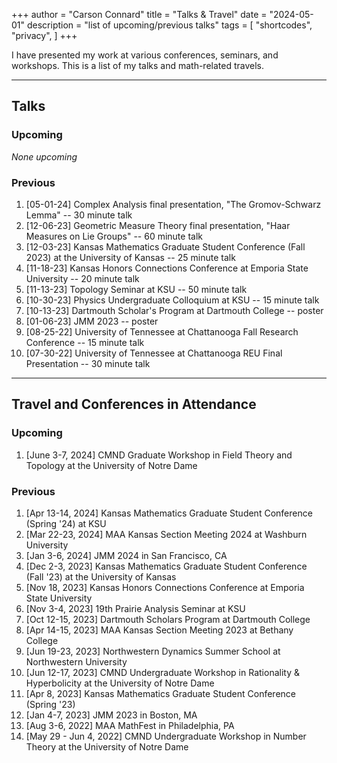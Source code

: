 +++
author = "Carson Connard"
title = "Talks & Travel"
date = "2024-05-01"
description = "list of upcoming/previous talks"
tags = [
    "shortcodes",
    "privacy",
]
+++

I have presented my work at various conferences, seminars, and workshops. This is a list of my talks and math-related travels.
<!--more-->
---
## Talks

### Upcoming
 
*None upcoming*

### Previous

1. [05-01-24] Complex Analysis final presentation, "The Gromov-Schwarz Lemma" -- 30 minute talk
2. [12-06-23] Geometric Measure Theory final presentation, "Haar Measures on Lie Groups" -- 60 minute talk
3. [12-03-23] Kansas Mathematics Graduate Student Conference (Fall 2023) at the University of Kansas -- 25 minute talk
4. [11-18-23] Kansas Honors Connections Conference at Emporia State University -- 20 minute talk
5. [11-13-23] Topology Seminar at KSU -- 50 minute talk
6. [10-30-23] Physics Undergraduate Colloquium at KSU -- 15 minute talk
7. [10-13-23] Dartmouth Scholar's Program at Dartmouth College -- poster
8. [01-06-23] JMM 2023 -- poster
9. [08-25-22] University of Tennessee at Chattanooga Fall Research Conference -- 15 minute talk
10. [07-30-22] University of Tennessee at Chattanooga REU Final Presentation -- 30 minute talk

---

## Travel and Conferences in Attendance

### Upcoming

1. [June 3-7, 2024] CMND Graduate Workshop in Field Theory and Topology at the University of Notre Dame

### Previous

1. [Apr 13-14, 2024] Kansas Mathematics Graduate Student Conference (Spring '24) at KSU
2. [Mar 22-23, 2024] MAA Kansas Section Meeting 2024 at Washburn University
3. [Jan 3-6, 2024] JMM 2024 in San Francisco, CA
4. [Dec 2-3, 2023] Kansas Mathematics Graduate Student Conference (Fall '23) at the University of Kansas
5. [Nov 18, 2023] Kansas Honors Connections Conference at Emporia State University
6. [Nov 3-4, 2023] 19th Prairie Analysis Seminar at KSU
7. [Oct 12-15, 2023] Dartmouth Scholars Program at Dartmouth College
8. [Apr 14-15, 2023] MAA Kansas Section Meeting 2023 at Bethany College
9. [Jun 19-23, 2023] Northwestern Dynamics Summer School at Northwestern University
10. [Jun 12-17, 2023] CMND Undergraduate Workshop in Rationality & Hyperbolicity at the University of Notre Dame
11. [Apr 8, 2023] Kansas Mathematics Graduate Student Conference (Spring '23)
12. [Jan 4-7, 2023] JMM 2023 in Boston, MA
13. [Aug 3-6, 2022] MAA MathFest in Philadelphia, PA
14. [May 29 - Jun 4, 2022] CMND Undergraduate Workshop in Number Theory at the University of Notre Dame